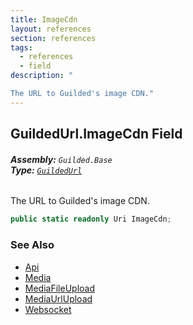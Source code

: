 ```yaml
---
title: ImageCdn
layout: references
section: references
tags:
  - references
  - field
description: "

The URL to Guilded's image CDN."
---
```


## GuildedUrl.ImageCdn Field
###### **Assembly:** `Guilded.Base`<br/>**Type:** [`GuildedUrl`](GuildedUrl 'Guilded.Base.GuildedUrl')

The URL to Guilded's image CDN.

```csharp
public static readonly Uri ImageCdn;
```

### See Also
- [Api](GuildedUrl.Api 'Guilded.Base.GuildedUrl.Api')
- [Media](GuildedUrl.Media 'Guilded.Base.GuildedUrl.Media')
- [MediaFileUpload](GuildedUrl.MediaFileUpload 'Guilded.Base.GuildedUrl.MediaFileUpload')
- [MediaUrlUpload](GuildedUrl.MediaUrlUpload 'Guilded.Base.GuildedUrl.MediaUrlUpload')
- [Websocket](GuildedUrl.Websocket 'Guilded.Base.GuildedUrl.Websocket')